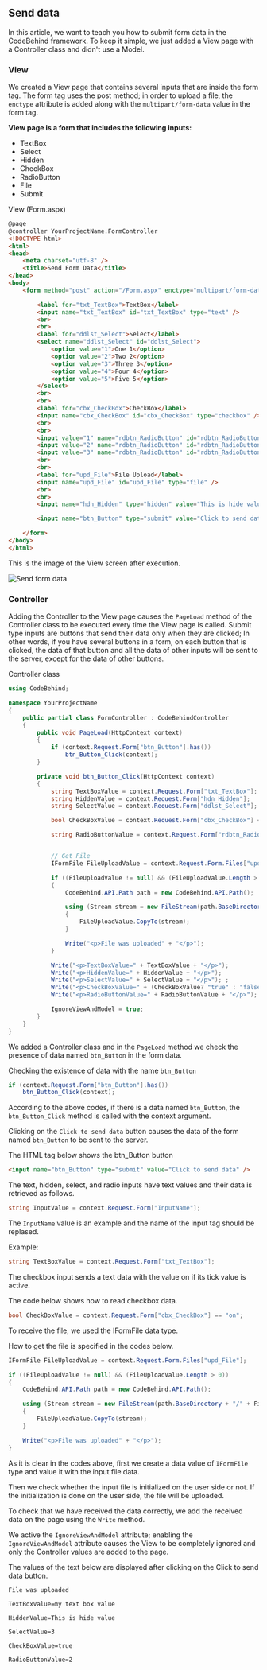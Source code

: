 ## Send data

In this article, we want to teach you how to submit form data in the CodeBehind framework. To keep it simple, we just added a View page with a Controller class and didn't use a Model.

### View

We created a View page that contains several inputs that are inside the form tag. The form tag uses the post method; in order to upload a file, the `enctype` attribute is added along with the `multipart/form-data` value in the form tag.

**View page is a form that includes the following inputs:**

 - TextBox
 - Select
 - Hidden
 - CheckBox
 - RadioButton
 - File
 - Submit

View (Form.aspx)
```html
@page
@controller YourProjectName.FormController
<!DOCTYPE html>
<html>
<head>
    <meta charset="utf-8" />
    <title>Send Form Data</title>
</head>
<body>
    <form method="post" action="/Form.aspx" enctype="multipart/form-data">

        <label for="txt_TextBox">TextBox</label>
        <input name="txt_TextBox" id="txt_TextBox" type="text" />
        <br>
        <br>
        <label for="ddlst_Select">Select</label>
        <select name="ddlst_Select" id="ddlst_Select">
            <option value="1">One 1</option>
            <option value="2">Two 2</option>
            <option value="3">Three 3</option>
            <option value="4">Four 4</option>
            <option value="5">Five 5</option>
        </select>
        <br>
        <br>
        <label for="cbx_CheckBox">CheckBox</label>
        <input name="cbx_CheckBox" id="cbx_CheckBox" type="checkbox" />
        <br>
        <br>
        <input value="1" name="rdbtn_RadioButton" id="rdbtn_RadioButton1" type="radio" /><label for="rdbtn_RadioButton1">RadioButton 1</label>
        <input value="2" name="rdbtn_RadioButton" id="rdbtn_RadioButton2" type="radio" /><label for="rdbtn_RadioButton2">RadioButton 2</label>
        <input value="3" name="rdbtn_RadioButton" id="rdbtn_RadioButton3" type="radio" /><label for="rdbtn_RadioButton3">RadioButton 3</label>
        <br>
        <br>
        <label for="upd_File">File Upload</label>
        <input name="upd_File" id="upd_File" type="file" />
        <br>
        <br>
        <input name="hdn_Hidden" type="hidden" value="This is hide value" />

        <input name="btn_Button" type="submit" value="Click to send data" />

    </form>
</body>
</html>
```

This is the image of the View screen after execution.

![Send form data](https://dev-to-uploads.s3.amazonaws.com/uploads/articles/qmjaxf7m6huufhe6v9p2.png)

### Controller

Adding the Controller to the View page causes the `PageLoad` method of the Controller class to be executed every time the View page is called. Submit type inputs are buttons that send their data only when they are clicked; In other words, if you have several buttons in a form, on each button that is clicked, the data of that button and all the data of other inputs will be sent to the server, except for the data of other buttons.

Controller class
```csharp
using CodeBehind;

namespace YourProjectName
{
    public partial class FormController : CodeBehindController
    {
        public void PageLoad(HttpContext context)
        {
            if (context.Request.Form["btn_Button"].has())
                btn_Button_Click(context);
        }

        private void btn_Button_Click(HttpContext context)
        {
            string TextBoxValue = context.Request.Form["txt_TextBox"];
            string HiddenValue = context.Request.Form["hdn_Hidden"];
            string SelectValue = context.Request.Form["ddlst_Select"];

            bool CheckBoxValue = context.Request.Form["cbx_CheckBox"] == "on";

            string RadioButtonValue = context.Request.Form["rdbtn_RadioButton"];


            // Get File
            IFormFile FileUploadValue = context.Request.Form.Files["upd_File"];

            if ((FileUploadValue != null) && (FileUploadValue.Length > 0))
            {
                CodeBehind.API.Path path = new CodeBehind.API.Path();

                using (Stream stream = new FileStream(path.BaseDirectory + "/" + FileUploadValue.FileName, FileMode.Create, FileAccess.ReadWrite))
                {
                    FileUploadValue.CopyTo(stream);
                }

                Write("<p>File was uploaded" + "</p>");
            }

            Write("<p>TextBoxValue=" + TextBoxValue + "</p>");
            Write("<p>HiddenValue=" + HiddenValue + "</p>");
            Write("<p>SelectValue=" + SelectValue + "</p>"); ;
            Write("<p>CheckBoxValue=" + (CheckBoxValue? "true" : "false") + "</p>");
            Write("<p>RadioButtonValue=" + RadioButtonValue + "</p>");

            IgnoreViewAndModel = true;
        }
    }
}
```

We added a Controller class and in the `PageLoad` method we check the presence of data named `btn_Button` in the form data.

Checking the existence of data with the name `btn_Button`
```csharp
if (context.Request.Form["btn_Button"].has())
    btn_Button_Click(context);
```

According to the above codes, if there is a data named `btn_Button`, the `btn_Button_Click` method is called with the context argument.

Clicking on the `Click to send data` button causes the data of the form named `btn_Button` to be sent to the server.

The HTML tag below shows the btn_Button button
```html
<input name="btn_Button" type="submit" value="Click to send data" />
```

The text, hidden, select, and radio inputs have text values and their data is retrieved as follows.

```csharp
string InputValue = context.Request.Form["InputName"];
```

The `InputName` value is an example and the name of the input tag should be replased.

Example:
```csharp
string TextBoxValue = context.Request.Form["txt_TextBox"];
```

The checkbox input sends a text data with the value on if its tick value is active.

The code below shows how to read checkbox data.
```csharp
bool CheckBoxValue = context.Request.Form["cbx_CheckBox"] == "on";
```

To receive the file, we used the IFormFile data type.

How to get the file is specified in the codes below.

```csharp
IFormFile FileUploadValue = context.Request.Form.Files["upd_File"];

if ((FileUploadValue != null) && (FileUploadValue.Length > 0))
{
	CodeBehind.API.Path path = new CodeBehind.API.Path();

	using (Stream stream = new FileStream(path.BaseDirectory + "/" + FileUploadValue.FileName, FileMode.Create, FileAccess.ReadWrite))
	{
		FileUploadValue.CopyTo(stream);
	}

	Write("<p>File was uploaded" + "</p>");
}
```

As it is clear in the codes above, first we create a data value of `IFormFile` type and value it with the input file data.

Then we check whether the input file is initialized on the user side or not. If the initialization is done on the user side, the file will be uploaded.

To check that we have received the data correctly, we add the received data on the page using the `Write` method.

We active the `IgnoreViewAndModel` attribute; enabling the `IgnoreViewAndModel` attribute causes the View to be completely ignored and only the Controller values are added to the page.

The values of the text below are displayed after clicking on the Click to send data button.

```
File was uploaded

TextBoxValue=my text box value

HiddenValue=This is hide value

SelectValue=3

CheckBoxValue=true

RadioButtonValue=2
```
